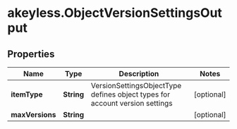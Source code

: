 # akeyless.ObjectVersionSettingsOutput

## Properties

Name | Type | Description | Notes
------------ | ------------- | ------------- | -------------
**itemType** | **String** | VersionSettingsObjectType defines object types for account version settings | [optional] 
**maxVersions** | **String** |  | [optional] 


